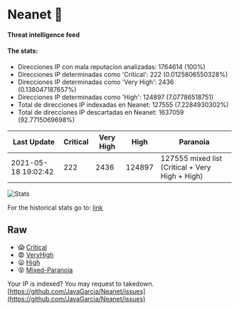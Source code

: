 # Neanet :hocho:
#### Threat intelligence feed
#### The stats:

- Direcciones IP con mala reputacion analizadas: 1764614 (100%)
- Direcciones IP determinadas como 'Critical':  222 (0.0125806550328%)
- Direcciones IP determinadas como 'Very High':  2436 (0.138047187657%)
- Direcciones IP determinadas como 'High':  124897 (7.07786518751)
- Total de direcciones IP indexadas en Neanet:  127555 (7.2284930302%)
- Total de direcciones IP descartadas en Neanet:  1637059 (92.7715069698%)

| Last Update | Critical | Very High | High | Paranoia |
| --- | --- | --- | --- | --- |
| 2021-05-18 19:02:42 | 222 | 2436 | 124897 | 127555 mixed list (Critical + Very High + High)|

![Stats](https://docs.google.com/spreadsheets/d/e/2PACX-1vSnaNMIXVabIpDJjufMlzH7poXnshF3mgd8Is1g9ytUEzVsP5my4Trn8f-xkoLLQ38xpL3HtmUexLo6/pubchart?oid=501124687&format=image)

For the historical stats go to: [link](/stats.csv)
## Raw
- :scream: [Critical](https://raw.githubusercontent.com/JavaGarcia/Neanet/master/blacklists/neanet_critical.txt)
- :fearful: [VeryHigh](https://raw.githubusercontent.com/JavaGarcia/Neanet/master/blacklists/neanet_veryHigh.txtt)
- :frowning: [High](https://raw.githubusercontent.com/JavaGarcia/Neanet/master/blacklists/neanet_high.txt)
- :dizzy_face: [Mixed-Paranoia](https://raw.githubusercontent.com/JavaGarcia/Neanet/master/blacklists/neanet_all.txt)


Your IP is indexed? You may request to takedown. [https://github.com/JavaGarcia/Neanet/issues](https://github.com/JavaGarcia/Neanet/issues)




























































































































































































































































































































































































































































































































































































































































































































































































































































































































































































































































































































































































































































































































































































































































































































































































































































































































































































































































































































































































































































































































































































































































































































































































































































































































































































































































































































































































































































































































































































































































































































































































































































































































































































































































































































































































































































































































































































































































































































































































































































































































































































































































































































































































































































































































































































































































































































































































































































































































































































































































































































































































































































































































































































































































































































































































































































































































































































































































































































































































































































































































































































































































































































































































































































































































































































































































